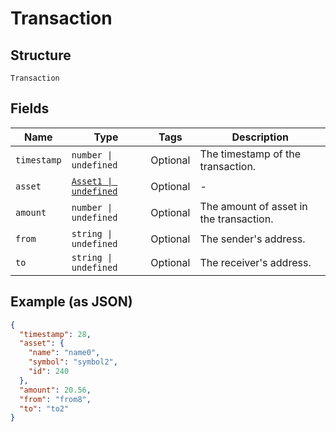 
# Transaction

## Structure

`Transaction`

## Fields

| Name | Type | Tags | Description |
|  --- | --- | --- | --- |
| `timestamp` | `number \| undefined` | Optional | The timestamp of the transaction. |
| `asset` | [`Asset1 \| undefined`](../../doc/models/asset-1.md) | Optional | - |
| `amount` | `number \| undefined` | Optional | The amount of asset in the transaction. |
| `from` | `string \| undefined` | Optional | The sender's address. |
| `to` | `string \| undefined` | Optional | The receiver's address. |

## Example (as JSON)

```json
{
  "timestamp": 28,
  "asset": {
    "name": "name0",
    "symbol": "symbol2",
    "id": 240
  },
  "amount": 20.56,
  "from": "from8",
  "to": "to2"
}
```

